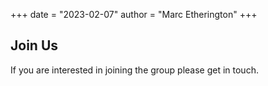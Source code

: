 +++
date = "2023-02-07"
author = "Marc Etherington"
+++
<h2>Join Us</h2>

If you are interested in joining the group please get in touch.
